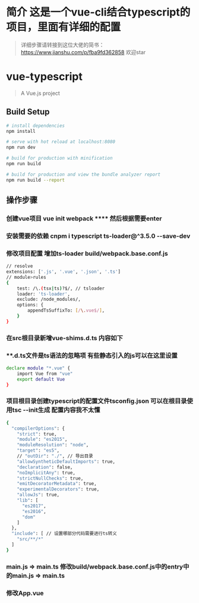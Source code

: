 # 简介 这是一个vue-cli结合typescript的项目，里面有详细的配置

>详细步骤请转接到这位大佬的简书：https://www.jianshu.com/p/fba9fd362858 欢迎star 

# vue-typescript

> A Vue.js project

## Build Setup

``` bash
# install dependencies
npm install

# serve with hot reload at localhost:8080
npm run dev

# build for production with minification
npm run build

# build for production and view the bundle analyzer report
npm run build --report
```
## 操作步骤
### 创建vue项目 vue init webpack **** 然后根据需要enter
### 安装需要的依赖 cnpm i typescript ts-loader@^3.5.0 --save-dev
### 修改项目配置 增加ts-loader build/webpack.base.conf.js
``` bash
// resolve
extensions: ['.js', '.vue', '.json', '.ts']
// module>rules
{
    test: /\.(tsx|ts)?$/, // tsloader
    loader: 'ts-loader',
    exclude: /node_modules/,
    options: {
        appendTsSuffixTo: [/\.vue$/],
    }
}
```
### 在src根目录新增vue-shims.d.ts 内容如下
### **.d.ts文件是ts语法的忽略项 有些静态引入的js可以在这里设置
``` bash
declare module "*.vue" {
    import Vue from "vue"
    export default Vue
}
```
### 项目根目录创建typescript的配置文件tsconfig.json 可以在根目录使用tsc --init生成 配置内容我不太懂
``` bash
{
  "compilerOptions": {
    "strict": true,
    "module": "es2015",
    "moduleResolution": "node",
    "target": "es5",
    // "outDir": "./", // 导出目录
    "allowSyntheticDefaultImports": true,
    "declaration": false,
    "noImplicitAny": true,
    "strictNullChecks": true,
    "emitDecoratorMetadata": true,
    "experimentalDecorators": true,
    "allowJs": true,
    "lib": [
      "es2017",
      "es2016",
      "dom"
    ]
  },
  "include": [ // 设置哪部分代码需要进行ts转义
    "src/**/*"
  ]
}

```
### main.js => main.ts 修改build/webpack.base.conf.js中的entry中的main.js => main.ts
### 修改App.vue <script lang="ts">
### 修改main.ts中App组件的引入带上.vue
### 安装vue官方推荐插件 vue-class-component cnpm i vue-class-component --save
### 项目根目录增加一个postcss.config.js文件 ts默认不支持css样式引入 需要这个文件
``` bash
module.exports = {
    plugins: {
        'autoprefixer': {
            browsers: 'last 5 version'
        }
    }
}
```
### 修改vue文件 详见HelloWord.vue
``` bash
<script lang="ts">
import Vue from "vue";
import Component from "vue-class-component";  // vue推出的一种转为typescript的依赖
// @Component 修饰符注明了此类为一个 Vue 组件 装饰器
import newTitle from "./newTitle.vue";
@Component({
    // name props watch components
    name: "hello",
    components: {
        newTitle
    }
})
export default class Hello extends Vue {
  // 变量 方法 生命周期 计算属性
}
<script>
```
    
## 变量声明

### javascript

``` bash

# 定义变量
var(let) nowDate = new Date();

# 变量赋值 可以任意赋值
nowDate = 1  //正确

# 如果变量是dom元素
let dom = document.querySelector(".hello .el-table__body-wrapper");

# 声明方法
function eat(type){
    return type+'meat'
}

```

### typescript

``` bash

# 定义变量
var(let) nowDate:date = new Date();

# 变量赋值 只能赋值定义的类型数据
nowDate = 1 //错误
nowDate = new Date('2020-01-01') //正确

# 如果变量是dom元素 需要定义为any类型
let dom: any = document.querySelector(".hello .el-table__body-wrapper");

# 声明方法 需要定义入参及返回值的类型，如果没有返回值类型就是void
function eat(type:string):string{
    return type+'meat'
}

```

### typescript的各种数据类型

#### 布尔类型 (boolean)

#### 数值类型 (number)

#### 字符串类型 (string)

#### JavaScript里的各种类型等等……

#### typescript声明类型需要小写 声明数组类型要大写

#### 元组类型 (tuple) 数组的一种 可以设置多种类型的数组

``` bash 
let flag: boolean = true;  // typescript 声明变量需要定义类型 且类型不能改变
flag = false  // 正确
// falg = 1  // 错误
let a: number = 123;
a = 123.2
let str: string = "this is ts"
str = "yes,it is ts"
```
#### 数组类型
``` bash
let arr: Array<number> = [1, 2, 3]  // 定义变量需要指定类型
let arr1: Array<number | string> = [1, 2, 3, "3"] // 可以指定多个类型
let arr2: string[] = ["1", "2"] // 另一种方式定义类型
```

#### 元组类型（数组一种）
``` bash
let arr3: [string, number, boolean] = ["1", 2, true] // 可以指定数组中每个值的类型
```

#### 枚举类型 主要用于定义标识符
``` bash
enum Flag { success = 1, error = -1 }
let f = Flag.success;
let l = Flag.error;
enum Color { red, blue, orange } // 没有赋值默认为索引值 如果其中有一个为数字的话 后面的元素在他基础上递增
let clr = Color.blue;
```

#### 任意类型any undefined null never
``` bash
let numAny: any = 1; // 任意类型可以随意赋值 主要用于获取dom节点
numAny = "2"
// let oBox: any = document.getElementById("box");
// oBox.style.color = "red"
// let num1: number
// console.log(num1) // 报错
let num1: undefined | number | null
// console.log(num1) // 正确
```

#### void 类型 没有任何类型 一般用于方法没有返回值
``` bash
function run(): void {
}
function eat(animal: string): string { // 方法需要定义返回值类型 如果没有就是void 入参也要定义类型
  return animal + " eat meat"
}
```
#### never 类型 表示从不会出现的值
``` bash
let aa: never; // 其他类型 基本用不上
// aa = 1; // 错误
aa = (() => {
  throw new Error("错误") //抛出一个异常
})()
```

#### ts中的函数 ts中方法传参的类型需要指定
#### 见上方 run 方法和 eat 方法  ts定义函数与es5基本相同 但需要指定入参及返回值类型
#### 匿名函数定义方式
``` bash
let run1 = function (type: string, toy: string): void {
}
run1("cat", "ball")
```

#### 方法可选参数 ? 可选 可以不用传指定参数
``` bash
let run2 = function (type: string, toy?: string): void {
}
run2("cat")
```

#### 默认参数 如果有默认参数 默认参数可以不用写
``` bash
let getInfo = function (name: string, age: number = 20) {
}
getInfo("老王")
```

#### 剩余参数 三点运算符 接收形参传过来的值 如果前面有形参 有几个就对应入参的几个 其他的放在数组中
``` bash
function sum(str: string, ...num: number[]): string {
  let sum: number = 0
  for (let i: number = 0; i < num.length; i++) {
    sum += num[i]
  }
  return str + sum
}

```
#### 函数重载 两个或者两个以上重名函数 但参数不一样 这时会出现函数重载的情况
#### ts实现类似java的变成的写法 用于限定入参
#### ts中的重载 参数不一样
``` bash
function run3(name: string): string;
function run3(age: number): number;
function run3(str: any): any {
  if (typeof str == "string") {
    return str
  } else {
    return str
  }
};
```

#### ts重载 参数一样
``` bash
function run4(name: string): string;
function run4(name: string, age: number): string;
function run4(name: any, age?: any): any {
  if (age) {
  } else {
  }
};
run4("王小二")
run4("王小二", 18)
// run4(111,222) // 错误写法
```

#### ts中的类
``` bash
class Person {
  name: string   // 前面省略public关键词
  constructor(name: string) {  // 构造函数 实例化时触发的方法 实例化时的入参
    this.name = name;
  }
  getName(): string {
    return this.name;
  }
  setName(name: string): void {
    this.name = name
  }
  run(): void {
  }
}

let p = new Person("张三")
```

#### ts中的继承  extends super关键字 ts中父类方法与子类方法一致 子类可拓展自己方法
#### ts类里的修饰符 三种修饰符
#### public  共有的 类里面 子类 类外面都可访问 默认为public
#### protected  保护类型 在类和子类中可以访问 类外部不能访问
#### private  私有类型 只能在类里可以访问 不能在子类或者类外访问

``` bash
class Person1 {
  protected name: string // 保护类型 不能再外部访问
  constructor(name: string) {
    this.name = name;
  }
  public eat(): string {  // 共有类型 可以在任何地方访问
    return this.run();
  }
  private run(): string { // 私有类型 只能在此类中使用
    return `${this.name}在运动`
  }
}

class Student extends Person1 { // extends 和 super初始化父类属性和方法
  constructor(name: string) {
    super(name);
  }
  study(): void {
  }
  // run(): string {
  //   return `${this.name}没在运动` // 若父类与子类有相同方法 会执行子类方法
  // }
}
let pa = new Person1("老李")
let p1 = new Student("李四")
// p1.study()
```

#### ts中的类  静态方法 静态方法想要访问属性需要将变量定义为静态属性
``` bash
class Person2 {
  name: string
  static age: number = 20 // 静态属性
  constructor(name: string) {
    this.name = name;
  }
  run(): void {
  }
  work(): void {
  }
  static print(): void {
  }
}
let p2 = new Person2("小赵")
```

#### 多态 父类定义一个方法不去实现 让他的子类去实现 每一个子类有不同的表现
#### 多态也是继承的一种表现 属于继承
``` bash
class Animal {
  name: string
  constructor(name: string) {
    this.name = name
  }
  eat(): void {
  }
}
class Dog extends Animal {  // 子类1
  constructor(name: string) {
    super(name)
  }
  eat(): string {  // 重写父类的方法
    return this.name + "吃肉"
  }
}
class Cat extends Animal {   // 子类2
  constructor(name: string) {
    super(name)
  }
  eat(): string {  // 重写父类的方法
    return this.name + "吃老鼠"
  }
}
```

#### 抽象方法 只能放在抽象类中 不能被直接实例化
#### 抽象类和抽象方法定义标准  例 Animal 要求子类必须包含 eat 方法
#### 父类不包含抽象类的实现 具体在子类中实现

``` bash
abstract class Animal1 {
  name: string
  constructor(name: string) {
    this.name = name;
  }
  abstract eat(): any;
}
class Dog1 extends Animal1 {
  // 抽象类子类必须实现抽象类中的抽象方法
  constructor(name: string) {
    super(name)
  }
  eat() {
    return `${this.name}吃肉`
  }
}
class Cat1 extends Animal1 {
  constructor(name: string) {
    super(name)
  }
  eat() {
    return `${this.name}吃老鼠`
  }
}
// let dog1 = new Dog1("小黑")
let cat1 = new Cat1("小黄")
```

#### ts中的接口 接口是一种程序规范 对属性、函数、类的行为进行约束
``` bash
function printLabel(label: string): void { // 约束传入参数必须是一个并且为字符串类型
}
```
#### 对传入参数json的约束
``` bash
function printLabel1(labelInfo: { label: string }): void { // 约束传入参数必须是对象 对象内必须有leabel字符串
}
printLabel1({ label: "11111" })
```

#### 属性接口 对方法入参批量约束 限制入参的格式
``` bash
interface FullName {
  firstName: string;
  lastName: string;
  age?: number; // 可选属性 可以不传
}
function outName(fullName: FullName): void { // 要求传入对象 必须有firstName lastName 且必须为string类型
}
function cnStrudnt(fullName: FullName): void {
}
outName({ firstName: "布鲁斯", lastName: "李" })
cnStrudnt({ firstName: "王", lastName: "小二" })
```

#### ts封装ajax  不支持ie6
``` bash
interface Config {
  type: string;
  url: string;
  data?: string;
  dataType: string;
}
function ajax(config: Config) {
  let xhr = new XMLHttpRequest();
  xhr.open(config.type, config.url, true);
  xhr.send(config.data);
  xhr.onreadystatechange = function () {
    if (xhr.readyState == 4 && xhr.status == 200) {
      if (config.dataType == "json") {
      } else {
      }

    }
  }
}
ajax({
  type: "get",
  url: "http://a.itying.com/api/productlist", // url接口
  data: "",
  dataType: "json"
})
```

#### 函数类型接口 对方法传入参数及返回值进行约束
#### 加密的函数类型接口
``` bash
interface encrypt {
  (key: string, value: string): string; // 声明入参为 key 和 value 的字符串 返回值为字符串的约束
}
let md5: encrypt = function (key: string, value: string): string { // 必须有key value且为字符串 返回值必须为字符串
  return `${key}${value}`
}
let sha1: encrypt = function (key: string, value: string): string {
  return `${value}${key}`
}
```

#### 可索引接口 对数组对象的约束 不常用
``` bash
// let arr4: number[] = [1, 2, 3]
// let arr5: Array<number> = [1, 2, 3]
interface UserArr {
  [index: number]: number
}
interface UserObj {
  [index: string]: number | string
}
let arr4: UserArr = [1, 2, 3] // 数组约束
let obj: UserObj = { name: "王", age: 20 } // 对象约束
```

#### 类类型接口 对类的约束 和抽象类相似
``` bash
interface DongWu {
  name: string; // 属性
  eat(str: string): void; // 方法 必须有 但是可以不用写入参
}

class Dog2 implements DongWu {
  name: string;
  constructor(name: string) {
    this.name = name;
  }
  eat(str: string): void {
  }
}
class Cat2 implements DongWu {
  name: string;
  constructor(name: string) {
    this.name = name;
  }
  eat() {
  }
}
let d = new Dog2("小黑")
d.eat("肉")
let c = new Cat2("小花")
c.eat()
```

#### 接口拓展 接口可以继承接口
``` bash
interface Animal2 {
  eat(): void;
}
interface Person3 extends Animal2 { // 注意不要和类或者其他接口重名
  work(): void;
}
class WorkMan {
  name: string
  constructor(name: string) {
    this.name = name;
  }
  harder(work: string): void {
  }
}
class WebWorker extends WorkMan implements Person3 { // 定义的类要有 eat 和 work 方法
  constructor(name: string) { // 可以类和接口一起继承
    super(name)
  }
  work(): void {
  }
  eat(): void {
  }
}
let wang = new WebWorker("小王")
wang.work()
wang.eat()
wang.harder("C++")
```

#### ts中的泛型 解决类、方法、接口可复用性
``` bash
function getData<T>(value: T): T { // 泛型的 T 可以选择任意大写字母
  return value
}
getData<number>(123) // 约束入参格式 
```

#### 泛型类
#### 最小推算法 同时支持字符串和数字两种类型 用过泛型来实现
``` bash
class MinClass<T>{
  public list: T[] = [];
  add(value: T): void {
    this.list.push(value)
  }
  min(): T {
    let minNum = this.list[0];
    for (let i: number = 1; i < this.list.length; i++) {
      if (minNum > this.list[i]) {
        minNum = this.list[i]
      }
    }
    return minNum
  }
}
let numList = new MinClass()
// let numList1 = new MinClass<string>() // 如果指定类型则只能使用指定类型
numList.add(1)
numList.add("0")
numList.add("2")
numList.add(1)
```

#### 泛型接口
#### 第一种定义泛型接口
``` bash
interface Configfn {
  <T>(value1: T): T;
}
let setData: Configfn = function <T>(value: T): T {
  return value
}
// alert(setData<string>("张三")) // 指定入参格式
```

#### 第二种定义泛型
``` bash
interface Configfn1<T> {
  (value: T): T;
}
let setData1: Configfn1<string> = function (value: string): string {
  return value
}
```

#### 泛型类 把类作为参数来约束参数的泛型类
#### 定义一个user类 映射数据库字段
#### 定义一个MysqlDB的类 用于操作数据库
#### 把user类作为参数传入MysqlDB

``` bash
class MysqlDB<T>{
  add(info: T): boolean {
    return true;
  }
  update(info: T, id: number): boolean {
    return true
  }
}
class User {
  userName: string | undefined;
  passWord: string | undefined;
  constructor(userName: string, passWord: string) {
    this.userName = userName;
    this.passWord = passWord
  }
}
class ArticlaCate {
  title: string | undefined;
  desc: string | undefined;
  status: number | undefined;
  id: number | undefined;
  constructor(params: { title: string, desc: string, status?: number, id?: number }) {
    this.title = params.title;
    this.desc = params.desc;
    this.status = params.status;
    this.id = params.id;
  }
}
let user1 = new User("wang", "123456")
let userDB = new MysqlDB<User>() // 在这里对数据约束
// userDB.add(user1)

let aaa = new ArticlaCate({ title: "国内", desc: "国内新闻", status: 111 })
aaa.id = 111
let db = new MysqlDB<ArticlaCate>()  // 在这里对数据约束
// db.add(aaa)
db.update(aaa, 11)
```

#### ts封装统一操作 mysql mongodb mssql的底层库
#### 代码重用
``` bash
interface DBI<T> {
  add(info: T): boolean;
  update(info: T, id: number): boolean;
  delete(id: number): boolean;
  get(id: number): any[];
}
```

#### ts中的模块 把一些公共功能分离出去 使用 export 暴露 其他文件需要使用的时候 import 引入
``` bash
import { UserClass, UserModel } from "./model/user"
import { ArticleClass, ArticleModel } from "./model/atricle"
let u = new UserClass()
u.userName = "zhangsan"
u.passWord = "123456"
// UserModel.add(u)
// UserModel.get(11)

let article = new ArticleClass();
article.title = "中国"
article.desc = "中国地理"
article.id = 1232332
// ArticleModel.get(1232332)
```

#### ts中的命名空间  组织代码 避免命名空间
``` bash
import { A, B } from "./moduls/namespace"
let ADog = new A.Dog("狼狗")

let BDog = new B.Dog("大黄狗")
```

#### ts中的装饰器 类装饰器 属性装饰器 方法装饰器等等
#### 类装饰器
#### 普通装饰器 传入 params 当前类
``` bash
function logClass(params: any) {
  // params就是当前类 可以在这里拓展属性或者方法
   params.prototype.apiUrl = "xxxx" // 动态拓展的属性
   params.prototype.run = function (): void {
   }
}
@logClass       // 调用装饰器 在那个上面写就是装饰那个
class HttpClient {
 constructor() {
 }
getData(): void { }
}

// let http: any = new HttpClient();
```

#### 装饰器工厂 带参数的装饰器 应用比较多
``` bash
function logClass1(params: string) {
  return function (target: any) {
    target.prototype.apiUrl = params
  }
}
@logClass1("http://www.itying.com/api")
class HttpClient1 {
  constructor() {

  }
  getData(): void { }
}
let http1: any = new HttpClient1()
```

#### 类装饰器重载构造函数 每个属性 方法都要修改
``` bash
function logClass2(target: any) {
  return class extends target {
    apiUrl: string = "我是修改后的数据"
    getData() {
    }
  }
}
@logClass2
class HttpClient2 {
  public apiUrl: string | undefined
  constructor() {
    this.apiUrl = "我是构造函数里面的apiUrl"
  }
  getData(): void {
  }
}

let http2 = new HttpClient2();
// http2.getData()
```

#### 属性装饰器 接收两个参数 原型对象 当前属性名称
#### 类装饰器
``` bash
function logClass3(params: string) {
  return function (target: any) {
    target.prototype.apiUrl = params
  }
}
// 属性装饰器
function logProperty(parmas: any) {
  return function (target: any, attr: any) {
    // target 类
    // attr 装饰器装饰的属性 写在那个属性前面
    target[attr] = parmas;
  }
}
@logClass3("xxx")
class HttpClient3 {
  @logProperty('http://itying.com')
  public url: string | undefined
  constructor() {

  }
  getData(): void {
  }
}
let http3: any = new HttpClient3()
// 装饰器
function get(parmas: any) {
  return function (target: any, methodName: any, desc: any) {
    // target 方法的原型对象
    // cmethodName 方法的名称
    // desc 方法的属性描述 里面的value就是方法
    // target.apiUrl = "xxx"
    // target.run = function (): void {
    // }
    // 修改装饰器的方法 把装饰器方法传入所有参数改为string
    // 1.保存当前方法
    var oMethod = desc.value;
    // 替换当前方法
    // 修改当前方法 对象冒充
    desc.value = function (...args: any[]) {
      args = args.map((item) => {
        return String(item);
      })
      oMethod.apply(this, args) // 对象冒充
    }
  }
}
class HttpClient4 {
  public url: string | undefined
  constructor() {

  }
  @get('http://www.itying.com')
  getData(...args: any[]): void {
  }
}

var http4: any = new HttpClient4();
```

#### 方法参数装饰器 为类的原型添加一些元数据 用的比较少
``` bash
function logParams(params: any) {
  return function (target: any, paramsName: any, paramsIndex: any) {
    target.apiUrl = params
  }
}
class HttpClient5 {
  public url: string | undefined
  constructor() {

  }
  getData(@logParams('xxxx') uid: any): void {
  }
}

var http5: any = new HttpClient5();
```

#### 各种装饰器的执行顺序
#### 属性装饰器=>放啊发装饰器=>方法参数装饰器=>类装饰器
#### 如果有多个同类装饰器 从后往前执行 例 两个方法装饰器会先执行最后一个方法装饰器
``` bash
import { zsq } from './moduls/zsq'
@zsq.logClass1('http://www.itying.com')
@zsq.logClass2('xxxx')
class HttpClient6 {
  @zsq.logAttribute()
  public url: string | undefined
  constructor() {

  }
  @zsq.logMethods()
  getData(): void { }
  setData(@zsq.logParams1() attr1: any, @zsq.logParams2() attr2: any) { }
}
var http: any = new HttpClient6();
```

For a detailed explanation on how things work, check out the [guide](http://vuejs-templates.github.io/webpack/) and [docs for vue-loader](http://vuejs.github.io/vue-loader).
